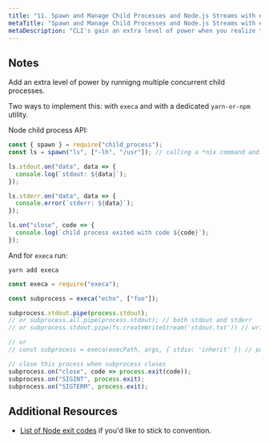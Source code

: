 ```yaml
---
title: "11. Spawn and Manage Child Processes and Node.js Streams with execa"
metaTitle: "Spawn and Manage Child Processes and Node.js Streams with execa"
metaDescription: "CLI's gain an extra level of power when you realize they can start and manage other CLI's and run multiple concurrent child processes. "
---
```


## Notes

Add an extra level of power by runnigng multiple concurrent child processes.

Two ways to implement this: with `execa` and with a dedicated `yarn-or-npm` utility.

Node child process API:

```javascript
const { spawn } = require("child_process");
const ls = spawn("ls", ["-lh", "/usr"]); // calling a *nix command and passing args

ls.stdout.on("data", data => {
  console.log(`stdout: ${data}`);
});

ls.stderr.on("data", data => {
  console.error(`stderr: ${data}`);
});

ls.on("close", code => {
  console.log(`child process exited with code ${code}`);
});
```

And for `execa` run:

```
yarn add execa
```

```javascript
const execa = require("execa");

const subprocess = execa("echo", ["foo"]);

subprocess.stdout.pipe(process.stdout);
// or subprocess.all.pipe(process.stdout); // both stdout and stderr
// or subprocess.stdout.pipe(fs.createWriteStream('stdout.txt')) // write to file

// or
// const subprocess = execa(execPath, args, { stdio: 'inherit' }) // pass on all std streams

// close this process when subprocess closes
subprocess.on("close", code => process.exit(code));
subprocess.on("SIGINT", process.exit);
subprocess.on("SIGTERM", process.exit);
```

## Additional Resources

- [List of Node exit codes](https://stackoverflow.com/a/47163396) if you'd like to stick to convention.
